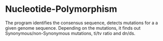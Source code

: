 # Nucleotide-Polymorphism
The program identifies the consensus sequence, detects mutations for a a given genome sequence. Depending on the mutations, it finds out Synonymous/non-Synonymous mutations, ti/tv ratio and dn/ds.
